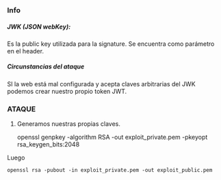 ### Info

##### JWK (JSON webKey):
Es la public key utilizada para la signature. Se encuentra como parámetro en el header.

##### Circunstancias del ataque
SI la web está mal configurada y acepta claves arbitrarias del JWK podemos crear nuestro propio token JWT.

### ATAQUE

1. Generamos nuestras propias claves.

     openssl genpkey -algorithm RSA -out exploit_private.pem -pkeyopt rsa_keygen_bits:2048

Luego

    openssl rsa -pubout -in exploit_private.pem -out exploit_public.pem
